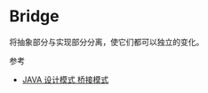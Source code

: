 # Bridge

将抽象部分与实现部分分离，使它们都可以独立的变化。

参考
* [JAVA 设计模式 桥接模式](http://www.cnblogs.com/jingmoxukong/p/4224661.html)
